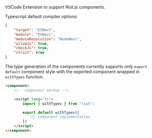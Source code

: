 VSCode Extension to support Riot.js components.

Typescript default compiler options:
```json
{
    "target": "ESNext",
    "module": "ESNext",
    "moduleResolution": "NodeNext",
    "allowJs": true,
    "checkJs": true,
    "strict": true
}
```

The type generation of the components currently supports only `export default` component style with the exported component wrapped in `withTypes` function.

```html
<component>
    <!-- component markup -->

    <script lang='ts'>
        import { withTypes } from "riot";

        export default withTypes({
            // component implementation
        })
    </script>
</component>
```
